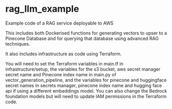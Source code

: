 # rag_llm_example
Example code of a RAG service deployable to AWS

This includes both Dockerised functions for generating vectors to upser to a Pinecone Database and for querying that database using advanced RAG techniques.

It also includes infrastructure as code using Terraform.

You will need to set the Terraform variables in main.tf in infrastructure/setup, the variables for the s3 bucket, aws secret manager secret name and Pinecone index name in main.py of vector_generation_pipeline, and the variables for pinecone and huggingface secret names in secrets manager, pinecone index name and hugging face api if using a different embeddings model. You can also change the Bedrock foundation models but will need to update IAM permissions in the Terraform code.